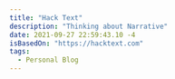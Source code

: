 ```yaml
---
title: "Hack Text"
description: "Thinking about Narrative"
date: 2021-09-27 22:59:43.10 -4
isBasedOn: "https://hacktext.com"
tags:
  - Personal Blog
---
```

